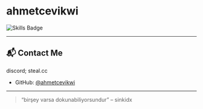 #  ahmetcevikwi

<img src="https://img.shields.io/badge/Skills-Python%20%7C%20JS%20%7C%20C%2B%2B%20%7C%20HTML%2FCSS-orange?style=for-the-badge" alt="Skills Badge" />

<p>

</p>

---

## 📬 Contact Me

discord; steal.cc
- GitHub: [@ahmetcevikwi](https://github.com/ahmetcevikwi)

---

> “birşey varsa dokunabiliyorsundur” – sinkidx
